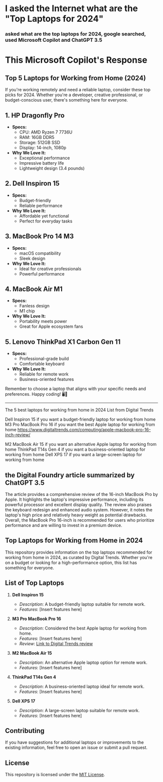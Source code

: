 # I asked the Internet what are the "Top Laptops for 2024"
### asked what are the top laptops for 2024, google searched, used Microsoft Copilot and ChatGPT 3.5

# This Microsoft Copilot's Response
## Top 5 Laptops for Working from Home (2024)

If you're working remotely and need a reliable laptop, consider these top picks for 2024. Whether you're a developer, creative professional, or budget-conscious user, there's something here for everyone.

## 1. HP Dragonfly Pro
- **Specs:**
  - CPU: AMD Ryzen 7 7736U
  - RAM: 16GB DDR5
  - Storage: 512GB SSD
  - Display: 14-inch, 1080p
- **Why We Love It:**
  - Exceptional performance
  - Impressive battery life
  - Lightweight design (3.4 pounds)

## 2. Dell Inspiron 15
- **Specs:**
  - Budget-friendly
  - Reliable performance
- **Why We Love It:**
  - Affordable yet functional
  - Perfect for everyday tasks

## 3. MacBook Pro 14 M3
- **Specs:**
  - macOS compatibility
  - Sleek design
- **Why We Love It:**
  - Ideal for creative professionals
  - Powerful performance

## 4. MacBook Air M1
- **Specs:**
  - Fanless design
  - M1 chip
- **Why We Love It:**
  - Portability meets power
  - Great for Apple ecosystem fans

## 5. Lenovo ThinkPad X1 Carbon Gen 11
- **Specs:**
  - Professional-grade build
  - Comfortable keyboard
- **Why We Love It:**
  - Reliable for remote work
  - Business-oriented features

Remember to choose a laptop that aligns with your specific needs and preferences. Happy coding! 🖥️💼


---

The 5 best laptops for working from home in 2024
List from Digital Trends

Dell Inspiron 15 if you want a budget-friendly laptop for working from home
M3 Pro MacBook Pro 16 if you want the best Apple laptop for working from home
https://www.digitaltrends.com/computing/apple-macbook-pro-16-inch-review/

M2 MacBook Air 15 if you want an alternative Apple laptop for working from home
ThinkPad T14s Gen 4 if you want a business-oriented laptop for working from home
Dell XPS 17 if you want a large-screen laptop for working from home


## the Digital Foundry article summarized by ChatGPT 3.5
The article provides a comprehensive review of the 16-inch MacBook Pro by Apple. It highlights the laptop's impressive performance, including its powerful processor and excellent display quality. The review also praises the keyboard redesign and enhanced audio system. However, it notes the laptop's high price and relatively heavy weight as potential drawbacks. Overall, the MacBook Pro 16-inch is recommended for users who prioritize performance and are willing to invest in a premium device.

## Top Laptops for Working from Home in 2024

This repository provides information on the top laptops recommended for working from home in 2024, as curated by Digital Trends. Whether you're on a budget or looking for a high-performance option, this list has something for everyone.

## List of Top Laptops

1. **Dell Inspiron 15**
   - *Description*: A budget-friendly laptop suitable for remote work.
   - *Features*: [Insert features here]

2. **M3 Pro MacBook Pro 16**
   - *Description*: Considered the best Apple laptop for working from home.
   - *Features*: [Insert features here]
   - *Review*: [Link to Digital Trends review](https://www.digitaltrends.com/computing/apple-macbook-pro-16-inch-review/)

3. **M2 MacBook Air 15**
   - *Description*: An alternative Apple laptop option for remote work.
   - *Features*: [Insert features here]

4. **ThinkPad T14s Gen 4**
   - *Description*: A business-oriented laptop ideal for remote work.
   - *Features*: [Insert features here]

5. **Dell XPS 17**
   - *Description*: A large-screen laptop suitable for remote work.
   - *Features*: [Insert features here]



## Contributing

If you have suggestions for additional laptops or improvements to the existing information, feel free to open an issue or submit a pull request.


## License

This repository is licensed under the [MIT License](LICENSE).
